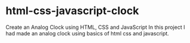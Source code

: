 # html-css-javascript-clock
 Create an Analog Clock using HTML, CSS and JavaScript
In this project I had made an analog clock using basics of html css and javascript.
